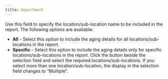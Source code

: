 ```yaml
---
title: Department
---
```



Use this field to specify the location/sub-location name to be included  in the report. The following options are available:

- **All**  - Select this option to include the aging details for all locations/sub-locations  in the report.
- **Specific**  - Select this option to include the aging details only for specific locations/sub-locations  in the report. Click the button beside the selection field and select  the required locations/sub-locations. If you select more than one location/sub-location,  the display in the selection field changes to “Multiple”.

